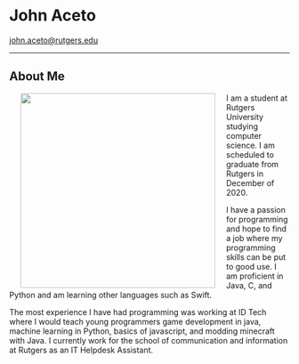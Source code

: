 <script src="https://kit.fontawesome.com/aba1d8c3e9.js" crossorigin="anonymous"></script>

# John Aceto
<a href = "mailto: john.aceto@rutgers.edu">john.aceto@rutgers.edu</a>

<a href="https://github.com/johnaceto"><i class="fab fa-github fa-2x"></i></a> <a href="https://www.linkedin.com/in/john-aceto-62030812b"><i class="fab fa-linkedin-in fa-2x"></i></a>

---

## About Me

<img align="left" width="350" height="350" hspace="20" src="https://johnaceto.github.io/assets/img/testme.jpg">

I am a student at Rutgers University studying computer science. I am scheduled to graduate from Rutgers in December of 2020.

I have a passion for programming and hope to find a job where my programming skills can be put to good use. I am proficient in Java, C, and Python and am learning other languages such as Swift.

The most experience I have had programming was working at ID Tech where I would teach young programmers game development in java, machine learning in Python, basics of javascript, and modding minecraft with Java. I currently work for the school of communication and information at Rutgers as an IT Helpdesk Assistant.
